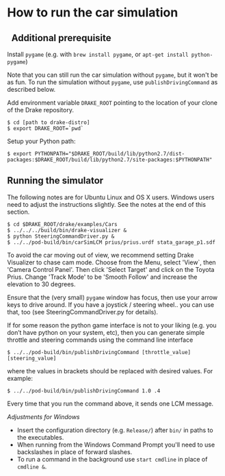How to run the car simulation
=============================
 
Additional prerequisite
-----------------------

Install `pygame` (e.g. with `brew install pygame`, or `apt-get install python-pygame`)

Note that you can still run the car simulation without `pygame`, but it won't be as fun.
To run the simulation without `pygame`, use `publishDrivingCommand` as described below.

Add environment variable `DRAKE_ROOT` pointing to the location of your clone of the Drake repository.

```
$ cd [path to drake-distro]
$ export DRAKE_ROOT=`pwd`
```

Setup your Python path:

```
$ export PYTHONPATH="$DRAKE_ROOT/build/lib/python2.7/dist-packages:$DRAKE_ROOT/build/lib/python2.7/site-packages:$PYTHONPATH"
```

Running the simulator
---------------------
The following notes are for Ubuntu Linux and OS X users. Windows users need to adjust the instructions slightly. See the notes at the end of this section.

```
$ cd $DRAKE_ROOT/drake/examples/Cars
$ ../../../build/bin/drake-visualizer &
$ python SteeringCommandDriver.py &
$ ../../pod-build/bin/carSimLCM prius/prius.urdf stata_garage_p1.sdf
```

To avoid the car moving out of view, we recommend setting Drake Visualizer to chase cam mode.  Choose from the Menu, select 'View`, then 'Camera Control Panel'. Then click 'Select Target' and click on the Toyota Prius.  Change 'Track Mode' to be 'Smooth Follow' and increase the elevation to 30 degrees.

Ensure that the (very small) `pygame` window has focus, then use your arrow
keys to drive around. If you have a joystick / steering wheel.. you can use
that, too (see SteeringCommandDriver.py for details).

If for some reason the python game interface is not to your liking (e.g. you
don’t have python on your system, etc), then you can generate simple throttle
and steering commands using the command line interface

```
$ ../../pod-build/bin/publishDrivingCommand [throttle_value] [steering_value]
```
where the values in brackets should be replaced with desired values.  For example:

```
$ ../../pod-build/bin/publishDrivingCommand 1.0 .4
```
Every time that you run the command above, it sends one LCM message.

*Adjustments for Windows*
- Insert the configuration directory (e.g. `Release/`) after `bin/` in paths to
the executables.
- When running from the Windows Command Prompt you'll need to use backslashes in
place of forward slashes.
- To run a command in the background use `start cmdline` in place of `cmdline &`.
